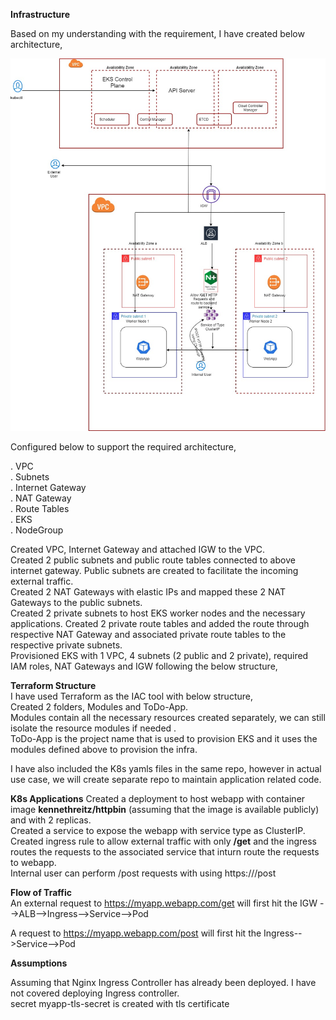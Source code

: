**Infrastructure**

Based on my understanding with the requirement, I have created below architecture,

![alt text](https://github.com/girishpatil795/aws-infra/blob/main/Architecture/aws-eks.jpg?raw=true)


Configured below to support the required architecture,<br />

. VPC<br />
. Subnets <br />
. Internet Gateway <br />
. NAT Gateway <br />
. Route Tables <br />
. EKS <br />
. NodeGroup <br />

Created VPC, Internet Gateway and attached IGW to the VPC.<br />
Created  2 public subnets and public route tables connected to above internet gateway. Public subnets are created to facilitate the incoming external traffic.<br />
Created 2 NAT Gateways with elastic IPs and mapped these 2 NAT Gateways to the public subnets. <br />
Created 2 private subnets to host EKS worker nodes and the necessary applications. Created 2 private route tables and added the route through respective NAT Gateway and associated private route tables to the respective private subnets.<br />
Provisioned EKS with 1 VPC, 4 subnets (2 public and 2 private), required IAM roles, NAT Gateways and IGW following the below structure,<br />

**Terraform Structure** <br />
I have used Terraform as the IAC tool with below structure,<br />
Created 2 folders, Modules and ToDo-App.<br />
Modules contain all the necessary resources created separately, we can still isolate the resource modules if needed .<br />
ToDo-App is the project name that is used to provision EKS and it uses the modules defined above to provision the infra.<br />

I have also included the K8s yamls files in the same repo, however in actual use case, we will create separate repo to maintain application related code.


**K8s Applications** 
Created a deployment to host webapp with container image **kennethreitz/httpbin** (assuming that the image is available publicly) and with 2 replicas.<br />
Created a service to expose the webapp with service type as ClusterIP.<br />
Created ingress rule to allow external traffic with only **/get** and the ingress routes the requests to the associated service that inturn route the requests to webapp.<br />
Internal user can perform /post requests with using https://<ClusterIP>/post<br />

**Flow of Traffic** <br />
An external request to https://myapp.webapp.com/get will first hit the IGW -->ALB-->Ingress-->Service-->Pod

A request to https://myapp.webapp.com/post will first hit the Ingress-->Service-->Pod


**Assumptions** <br />

Assuming that Nginx Ingress Controller has already been deployed. I have not covered deploying Ingress controller.<br />
secret myapp-tls-secret is created with tls certificate